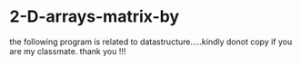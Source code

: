 # 2-D-arrays-matrix-by
the following program is related to datastructure.....kindly donot copy if you are my classmate. thank you !!!

